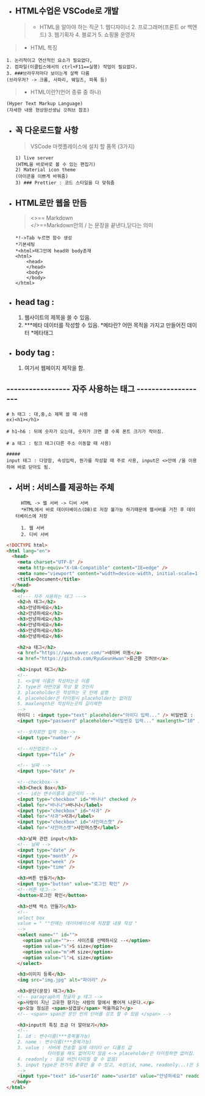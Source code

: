 - ## HTML수업은 VSCode로 개발
  > - HTML을 알아야 하는 직군
      1. 웹디자이너
      2. 프로그래머(프론트 or 백엔드)
      3. 웹기획자
      4. 블로거
      5. 쇼핑몰 운영자

> - HTML 특징

    1. 논리적이고 연산적인 요소가 필요없다,
    2. 컴파일(이클립스에서의 ctrl+F11==실행) 작업이 필요없다.
    3. ###브라우저마다 보이는게 살짝 다름
    (브라우저? -> 크롬, 사파리, 웨일즈, 파폭 등)

> - HTML이란?(언어 종류 중 하나)

    (Hyper Text Markup Language)
    (자세한 내용 현상원선생님 깃허브 참조)

- ## 꼭 다운로드할 사항

  > VSCode 마켓플레이스에 설치 할 품목 (3가지)

      1) live server
      (HTML을 바로바로 볼 수 있는 편집기)
      2) Material icon theme
      (아이콘을 이쁘게 바꿔줌)
      3) ### Prettier : 코드 스타일을 다 맞춰줌

- ## HTML로만 웹을 만듬

  > <>== Markdown  
  > </>==Markdown안의 / 는 문장을 끝낸다,닫다는 의미

      *!->Tab 누르면 함수 생성
      *기본세팅
      *<html>태그안에 head와 body존재
      <html>
          <head>
          </head>
          <body>
          </body>
      </html>

- ## head tag :


    1. 웹사이트의 제목을 쓸 수 있음.
    2. ***메타 데이터를 작성할 수 있음.
    *메타란? 어떤 목적을 가지고 만들어진 데이터
    *메타태그
    <meta name="keywords" content="대전,술집,맛집" />

- ## body tag :


    1. 여기서 웹페이지 제작을 함.

## ----------------- 자주 사용하는 태그 -------------------

    # h 태그 : 대,중,소 제목 쓸 때 사용
    ex)<h1></h1>

    # h1~h6 : 뒤에 숫자가 오는데, 숫자가 크면 클 수록 폰트 크기가 작아짐.

    # a 태그 : 링크 태그(다른 주소 이동할 때 사용)

    #####
    input 태그 : 다양함, 속성입력, 뭔가를 작성할 때 주로 사용, input은 <>안에 /을 이용하여 바로 닫아도 됨.

- ## 서버 : 서비스를 제공하는 주체

        HTML -> 웹 서버 -> 디비 서버
        *HTML에서 바로 데이터베이스(DB)로 저장 불가능 하기때문에 웹서버를 거친 후 데이터베이스에 저장

        1. 웹 서버
        2. 디비 서버

```html
<!DOCTYPE html>
<html lang="en">
  <head>
    <meta charset="UTF-8" />
    <meta http-equiv="X-UA-Compatible" content="IE=edge" />
    <meta name="viewport" content="width=device-width, initial-scale=1.0" />
    <title>Document</title>
  </head>
  <body>
    <!--- 자주 사용하는 태그 --->
    <h2>h 태그</h2>
    <h1>안녕하세요</h1>
    <h2>안녕하세요</h2>
    <h3>안녕하세요</h3>
    <h4>안녕하세요</h4>
    <h5>안녕하세요</h5>
    <h6>안녕하세요</h6>

    <h2>a 태그</h2>
    <a href="https://www.naver.com/">네이버 이동</a>
    <a href="https://github.com/RyuGeunHwan">류근환 깃허브</a>

    <h2>input 태그</h2>
    <!--
    1. <>앞에 이름은 작성하는곳 이름
    2. type은 어떤것을 작성 할 것인지
    3. placeholder은 작성하는 곳 안에 설명
    4. placeholder은 타이핑시 placeholder는 없어짐
    5. maxlength은 작성하는곳의 길이제한
    -->
    아이디 : <input type="text" placeholder="아이디 입력..." /> 비밀번호 :
    <input type="password" placeholder="비밀번호 입력..." maxlength="10" />

    <!--숫자로만 입력 가능-->
    <input type="number" />

    <!--사진업로드-->
    <input type="file" />

    <!-- 날짜 -->
    <input type="date" />

    <!--checkbox-->
    <h3>Check Box</h3>
    <!-- id는 변수이름과 같은의미 -->
    <input type="checkbox" id="바나나" checked />
    <label for="바나나">바나나</label>
    <input type="checkbox" id="사과" />
    <label for="사과">사과</label>
    <input type="checkbox" id="샤인머스캣" />
    <label for="샤인머스캣">샤인머스캣</label>

    <h3>날짜 관련 input</h3>
    <!-- 날짜 -->
    <input type="date" />
    <input type="month" />
    <input type="week" />
    <input type="time" />

    <h3>버튼 만들기</h3>
    <input type="button" value="로그인 확인" />
    <!--버튼 태그-->
    <button>로그인 확인</button>

    <h3>선택 박스 만들기</h3>
    <!--
    select box
    value = " ""안에는 데이터베이스에 저장할 내용 작성 "
    -->
    <select name="" id="">
      <option value="">-- 사이즈를 선택하시오 --</option>
      <option value="s">S size</option>
      <option value="m">M size</option>
      <option value="l">L size</option>
    </select>

    <h3>이미지 등록</h3>
    <img src="img.jpg" alt="파이리" />

    <h3>문단(문장) 태그</h3>
    <!-- paragraph의 첫글자 p 태그 -->
    <p>사람이 지닌 고유한 향기는 사람의 말에서 뿜어져 나온다.</p>
    <p>오늘 점심은 <span>삼겹살</span> 먹을까요?</p>
    <!-- <span> span은 문단 안의 단어를 강조 할 수 있음 </span> -->

    <h3>input의 특징 조금 더 알아보기</h3>
    <!--
    1. id : 변수이름(***중복불가능)
    2. name : 변수이름(***중복가능) 
    3. value : 서버에 전송할 실제 데이터 or 디폴트 값
               타이핑을 해도 없어지지 않음 <-> placeholder은 타이핑하면 없어짐.
    4. readonly : 읽음 버전(타이핑 할 수 없음)
    5. input type은 한가지 종류만 올 수 있고, 속성(id, name, readonly...)은 중복이 가능하다.
    -->
    <input type="text" id="userId" name="userId" value="안녕하세요" readonly />
  </body>
</html>
```
